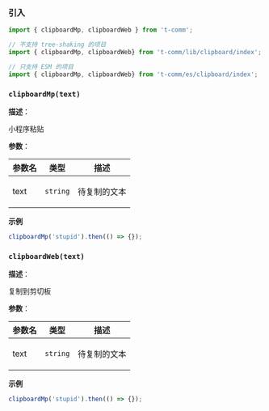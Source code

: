 
### 引入

```ts
import { clipboardMp, clipboardWeb } from 't-comm';

// 不支持 tree-shaking 的项目
import { clipboardMp, clipboardWeb} from 't-comm/lib/clipboard/index';

// 只支持 ESM 的项目
import { clipboardMp, clipboardWeb} from 't-comm/es/clipboard/index';
```


### `clipboardMp(text)` 


**描述**：<p>小程序粘贴</p>

**参数**：


| 参数名 | 类型 | 描述 |
| --- | --- | --- |
| text | <code>string</code> | <p>待复制的文本</p> |



**示例**

```ts
clipboardMp('stupid').then(() => {});
```
<a name="clipboardWeb"></a>

### `clipboardWeb(text)` 


**描述**：<p>复制到剪切板</p>

**参数**：


| 参数名 | 类型 | 描述 |
| --- | --- | --- |
| text | <code>string</code> | <p>待复制的文本</p> |



**示例**

```ts
clipboardMp('stupid').then(() => {});
```
